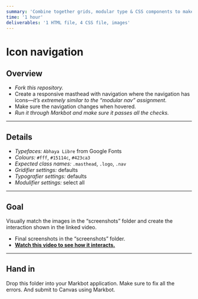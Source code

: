 ```yaml
---
summary: 'Combine together grids, modular type & CSS components to make a responsive navigation with icons.'
time: '1 hour'
deliverables: '1 HTML file, 4 CSS file, images'
---
```


# Icon navigation

## Overview

- *Fork this repository.*
- Create a responsive masthead with navigation where the navigation has icons—*it’s extremely similar to the “modular nav” assignment.*
- Make sure the navigation changes when hovered.
- *Run it through Markbot and make sure it passes all the checks.*

---

## Details

- *Typefaces:* `Abhaya Libre` from Google Fonts
- *Colours:* `#fff`, `#15114c`, `#423ca3`
- *Expected class names:* `.masthead`, `.logo`, `.nav`
- *Gridifier settings:* defaults
- *Typografier settings:* defaults
- *Modulifier settings:* select all

---

## Goal

Visually match the images in the “screenshots” folder and create the interaction shown in the linked video.

- Final screenshots in the “screenshots” folder.
- [**Watch this video to see how it interacts.**](https://youtu.be/sCOomVVs5j0)

---

## Hand in

Drop this folder into your Markbot application. Make sure to fix all the errors. And submit to Canvas using Markbot.
